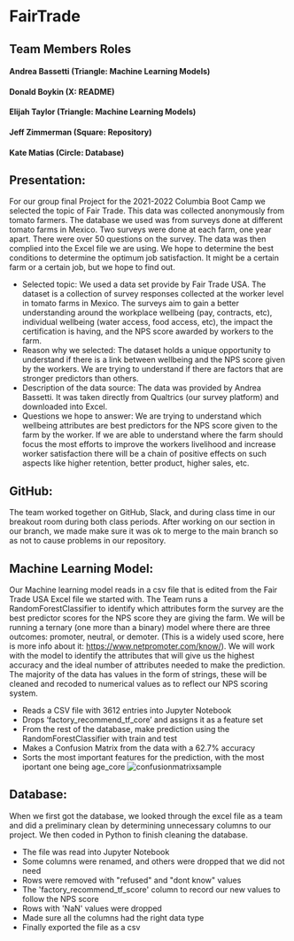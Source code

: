 # FairTrade 

## Team Members Roles
#### Andrea Bassetti (Triangle: Machine Learning Models)
#### Donald Boykin (X: README)
#### Elijah Taylor (Triangle: Machine Learning Models)
#### Jeff Zimmerman (Square: Repository)
#### Kate Matias (Circle: Database)

## Presentation: 
For our group final Project for the 2021-2022 Columbia Boot Camp we selected the topic of Fair Trade. This data was collected anonymously from tomato farmers. The database we used was from surveys done at different tomato farms in Mexico. Two surveys were done at each farm, one year apart. There were over 50 questions on the survey. The data was then complied into the Excel file we are using. We hope to determine the best conditions to determine the optimum job satisfaction. It might be a certain farm or a certain job, but we hope to find out.
- Selected topic: We used a data set provide by Fair Trade USA. The dataset is a collection of survey responses collected at the worker level in tomato farms in Mexico. The surveys aim to gain a better understanding around the workplace wellbeing (pay, contracts, etc), individual wellbeing (water access, food access, etc), the impact the certification is having, and the NPS score awarded by workers to the farm.
- Reason why we selected: The dataset holds a unique opportunity to understand if there is a link between wellbeing and the NPS score given by the workers. We are trying to understand if there are factors that are stronger predictors than others. 
- Description of the data source: The data was provided by Andrea Bassetti. It was taken directly from Qualtrics (our survey platform) and downloaded into Excel. 
- Questions we hope to answer: We are trying to understand which wellbeing attributes are best predictors for the NPS score given to the farm by the worker. If we are able to understand where the farm should focus the most efforts to improve the workers livelihood and increase worker satisfaction there will be a chain of positive effects on such aspects like higher retention, better product, higher sales, etc. 

## GitHub: 
The team worked together on GitHub, Slack, and during class time in our breakout room during both class periods. After working on our section in our branch, we made make sure it was ok to merge to the main branch so as not to cause problems in our repository.

## Machine Learning Model: 
Our Machine learning model reads in a csv file that is edited from the Fair Trade USA Excel file we started with. The Team runs a RandomForestClassifier to identify which attributes form the survey are the best predictor scores for the NPS score they are giving the farm. We will be running a ternary (one more than a binary) model where there are three outcomes: promoter, neutral, or demoter. (This is a widely used score, here is more info about it: https://www.netpromoter.com/know/). We will work with the model to identify the attributes that will give us the highest accuracy and the ideal number of attributes needed to make the prediction. The majority of the data has values in the form of strings, these will be cleaned and recoded to numerical values as to reflect our NPS scoring system. 
- Reads a CSV file with 3612 entries into Jupyter Notebook
- Drops ‘factory_recommend_tf_core’ and assigns it as a feature set 
- From the rest of the database, make prediction using the RandomForestClassifier with train and test
- Makes a Confusion Matrix from the data with a 62.7% accuracy
- Sorts the most important features for the prediction, with the most iportant one being age_core
![confusionmatrixsample](https://github.com/andreabassetti/fairtrade/blob/main/Resources/confusionmatrixsample.png)


## Database: 
When we first got the database, we looked through the excel file as a team and did a preliminary clean by determining unnecessary columns to our project. We then coded in Python to finish cleaning the database.
- The file was read into Jupyter Notebook
- Some columns were renamed, and others were dropped that we did not need
- Rows were removed with "refused" and "dont know" values
- The 'factory_recommend_tf_score' column to record our new values to follow the NPS score
- Rows with 'NaN' values were dropped
- Made sure all the columns had the right data type
- Finally exported the file as a csv 
